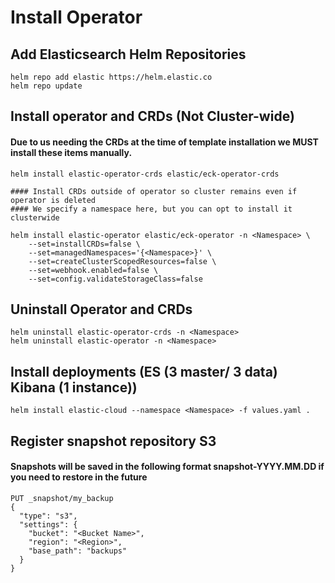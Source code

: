 # Install Operator
## Add Elasticsearch Helm Repositories
```
helm repo add elastic https://helm.elastic.co
helm repo update
```

## Install operator and CRDs (Not Cluster-wide)
#### Due to us needing the CRDs at the time of template installation we MUST install these items manually.
```
helm install elastic-operator-crds elastic/eck-operator-crds
```
```
#### Install CRDs outside of operator so cluster remains even if operator is deleted
#### We specify a namespace here, but you can opt to install it clusterwide

helm install elastic-operator elastic/eck-operator -n <Namespace> \
    --set=installCRDs=false \
    --set=managedNamespaces='{<Namespace>}' \
    --set=createClusterScopedResources=false \
    --set=webhook.enabled=false \
    --set=config.validateStorageClass=false
```

## Uninstall Operator and CRDs
```
helm uninstall elastic-operator-crds -n <Namespace>
helm uninstall elastic-operator -n <Namespace>
```

## Install deployments (ES (3 master/ 3 data) Kibana (1 instance))
```
helm install elastic-cloud --namespace <Namespace> -f values.yaml .
```

## Register snapshot repository S3
#### Snapshots will be saved in the following format snapshot-YYYY.MM.DD if you need to restore in the future
```
PUT _snapshot/my_backup
{
  "type": "s3",
  "settings": {
    "bucket": "<Bucket Name>",
    "region": "<Region>",
    "base_path": "backups"
  }
}
```